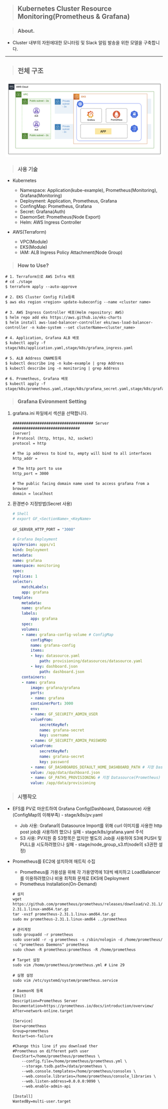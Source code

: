> ## Kubernetes Cluster Resource Monitoring(Prometheus & Grafana)

> ### About.
- Cluster 내부의 자원에대한 모니터링 및 Slack 알림 발송을 위한 모델을 구축합니다.
---

> ## 전체 구조
![image ALL](./src/all.png)

> ### 사용 기술
- Kubernetes
    + Namespace: Application(kube-example), Prometheus(Monitoring), Grafana(Monitoring)
    + Deployment: Application, Prometheus, Grafana
    + ConfingMap: Prometheus, Grafana
    + Secret: Grafana(Auth)
    + DaemonSet: Prometheus(Node Export)
    + Helm: AWS Ingress Controller

- AWS(Terraform)
    + VPC(Module)
    + EKS(Module)
    + IAM: ALB Ingress Policy Attachment(Node Group)

> ### How to Use?
```
# 1. Terraform으로 AWS Infra 배포
# cd ./stage
$ terraform apply --auto-approve

# 2. EKS Cluster Config File등록
$ aws eks region <region> update-kubeconfig --name <cluster name>

# 3. AWS Ingress Controller 배포(Helm repository: AWS)
$ helm repo add eks https://aws.github.io/eks-charts
$ helm install aws-load-balancer-controller eks/aws-load-balancer-controller -n kube-system --set clusterName=<cluster_name>

# 4. Application, Grafana ALB 배포
$ kubectl apply -f stage/k8s/application.yaml,stage/k8s/grafana_ingress.yaml

# 5. ALB Address CNAME등록
$ kubectl describe ing -n kube-example | grep Address
$ kubectl describe ing -n monitoring | grep Address

# 6. Prometheus, Grafana 배포
$ kubectl apply -f stage/k8s/prometheus.yaml,stage/k8s/grafana_secret.yaml,stage/k8s/grafana.yaml
```

> ### Grafana Evironment Setting

1. grafana.ini 파일에서 섹션을 선택합니다.
    ```
    #################################### Server ##############################
    [server]
    # Protocol (http, https, h2, socket)
    protocol = http

    # The ip address to bind to, empty will bind to all interfaces
    http_addr =

    # The http port to use
    http_port = 3000

    # The public facing domain name used to access grafana from a browser
    domain = localhost
    ```

2. 환경변수 지정방법(Secret 사용)
    ```sh
    # Shell
    # export GF_<SectionName>_<KeyName>

    GF_SERVER_HTTP_PORT = "3000"
    ```
    ```yaml
    # Grafana Deployment
    apiVersion: apps/v1
    kind: Deployment
    metadata:
    name: grafana
    namespace: monitoring
    spec:
    replicas: 1
    selector:
        matchLabels:
        app: grafana
    template:
        metadata:
        name: grafana
        labels:
            app: grafana
        spec:
        volumes:
        - name: grafana-config-volume # ConfigMap
            configMap:
            name: grafana-config
            items:
            - key: datasource.yaml
                path: provisioning/datasources/datasource.yaml
            - key: dashboard.json
                path: dashboard.json
        containers:
        - name: grafana
            image: grafana/grafana
            ports:
            - name: grafana
            containerPort: 3000
            env:
            - name: GF_SECURITY_ADMIN_USER
            valueFrom: 
                secretKeyRef:
                name: grafana-secret
                key: username
            - name: GF_SECURITY_ADMIN_PASSWORD
            valueFrom: 
                secretKeyRef:
                name: grafana-secret
                key: password
            - name: GF_DASHBOARDS_DEFAULT_HOME_DASHBOARD_PATH # 지정 Dashboard 사용
            value: /app/data/dashboard.json
            - name: GF_PATHS_PROVISIONING # 지정 Datasource(Prometheus) 사용
            value: /app/data/provisioning
    ```

> ### 시행착오

- EFS를 PV로 마운트하여 Grafana Config(Dashboard, Datasource) 사용(ConfigMap의 이해부족) - stage/k8s/pv.yaml
    + Job 사용: Grafana의 Datasource Import를 위해 curl 이미지를 사용한 http post job을 사용하려 했으나 실패 - stage/k8s/grafana.yaml 주석
    + S3 사용: PV지원 중 S3항목은 없지만 별도의 Job을 사용하여 S3에 PUSH 및 PULL을 시도하려했으나 실패 - stage/node_group_s3.tf(node의 s3권한 설정)

- Prometheus를 EC2에 설치하여 매트릭 수집
    + Prometheus를 가용성을 위해 각 가용영역에 1대씩 배치하고 LoadBalancer를 이용하려했으나 비용 최적화 문제로 EKS에 Deployment
    + Prometheus Installation(On-Demand)
    ```
    # 설치
    wget https://github.com/prometheus/prometheus/releases/download/v2.31.1/prometheus-2.31.1.linux-amd64.tar.gz
    tar -xvzf prometheus-2.31.1.linux-amd64.tar.gz
    sudo mv prometheus-2.31.1.linux-amd64 ../prometheus

    # 관리계정
    sudo groupadd -r prometheus
    sudo useradd -r -g prometheus -s /sbin/nologin -d /home/prometheus/ -c "prometheus Daemons" prometheus
    sudo chown -R prometheus:prometheus -R /home/prometheus

    # Target 설정
    sudo vim /home/prometheus/prometheus.yml # Line 29

    # 실행 설정
    sudo vim /etc/systemd/system/prometheus.service

    # Daemon에 등록
    [Unit]
    Description=Prometheus Server
    Documentation=https://prometheus.io/docs/introduction/overview/
    After=network-online.target

    [Service]
    User=prometheus
    Group=prometheus
    Restart=on-failure

    #Change this line if you download ther 
    #Prometheus on different path user
    ExecStart=/home/prometheus/prometheus \
        --config.file=/home/prometheus/prometheus.yml \
        --storage.tsdb.path=/data/prometheus \
        --web.console.templates=/home/prometheus/consoles \
        --web.console.libraries=/home/prometheus/console_libraries \
        --web.listen-address=0.0.0.0:9090 \
        --web.enable-admin-api 

    [Install]
    WantedBy=multi-user.target
    ```